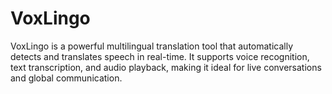 # VoxLingo
VoxLingo  is a powerful multilingual translation tool that automatically detects and translates speech in real-time. It supports voice recognition, text transcription, and audio playback, making it ideal for live conversations and global communication.
